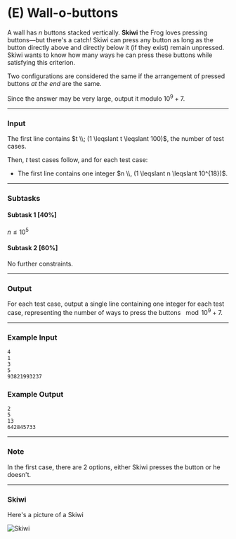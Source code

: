 # (E) Wall-o-buttons

A wall has $n$ buttons stacked vertically. **Skiwi** the Frog loves pressing buttons—but there's a catch! Skiwi can press any button as long as the button directly above and directly below it (if they exist) remain unpressed. Skiwi wants to know how many ways he can press these buttons while satisfying this criterion.

Two configurations are considered the same if the arrangement of pressed buttons *at the end* are the same. 

Since the answer may be very large, output it modulo $10^9 + 7$.

---

### Input
The first line contains $t \\; (1 \leqslant t \leqslant 100)$, the number of test cases.

Then, $t$ test cases follow, and for each test case:

- The first line contains one integer $n \\, (1 \leqslant n \leqslant 10^{18})$.

---

### Subtasks

#### Subtask 1 [40%]
$n \leqslant 10^5$

#### Subtask 2 [60%]
No further constraints.

---

### Output
For each test case, output a single line containing one integer for each test case, representing the number of ways to press the buttons $\mod{10^9 + 7}$.

---

### Example Input
```
4
1
3
5
93821993237
```

### Example Output
```
2
5
13
642845733
```
---

### Note
In the first case, there are $2$ options, either Skiwi presses the button or he doesn't.

---

### Skiwi
Here's a picture of a Skiwi

![Skiwi](asset/5/skiwi.png)
